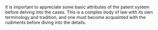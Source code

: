 
It is important to appreciate some basic attributes of the patent system before delving into the cases. This is a complex body of law with its own terminology and tradition, and one must become acquainted with the rudiments before diving into the details.